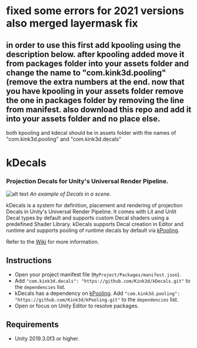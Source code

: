 # fixed some errors for 2021 versions also merged layermask fix
## in order to use this first add kpooling using the description below. after kpooling added move it from packages folder into your assets folder and change the name to "com.kink3d.pooling" (remove the extra numbers at the end. now that you have kpooling in your assets folder remove the one in packages folder by removing the line from manifest. also download this repo and add it into your assets folder and no place else.
both kpooling and kdecal should be in assets folder with the names of "com.kink3d.pooling" and "com.kink3d.decals"
# kDecals
### Projection Decals for Unity's Universal Render Pipeline.

![alt text](https://github.com/Kink3d/kDecals/wiki/Images/Home00.png?raw=true)
*An example of Decals in a scene.*

kDecals is a system for definition, placement and rendering of projection Decals in Unity's Universal Render Pipeline. It comes with Lit and Unlit Decal types by default and supports custom Decal shaders using a predefined Shader Library. kDecals supports Decal creation in Editor and runtime and supports pooling of runtime decals by default via [kPooling](https://github.com/Kink3d/kPooling).

Refer to the [Wiki](https://github.com/Kink3d/kDecals/wiki/Home) for more information.

## Instructions
- Open your project manifest file (`MyProject/Packages/manifest.json`).
- Add `"com.kink3d.decals": "https://github.com/Kink3d/kDecals.git"` to the `dependencies` list.
- kDecals has a dependency on [kPooling](https://github.com/Kink3d/kPooling). Add `"com.kink3d.pooling": "https://github.com/Kink3d/kPooling.git"` to the `dependencies` list.
- Open or focus on Unity Editor to resolve packages.

## Requirements
- Unity 2019.3.0f3 or higher.